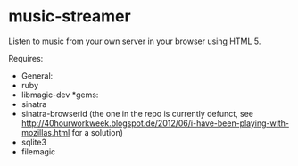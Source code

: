 music-streamer
==============
Listen to music from your own server in your browser using HTML 5.

Requires: 
 * General:
  * ruby
  * libmagic-dev
 *gems:
  * sinatra
  * sinatra-browserid (the one in the repo is currently defunct, see http://40hourworkweek.blogspot.de/2012/06/i-have-been-playing-with-mozillas.html for a solution)
  * sqlite3
  * filemagic
